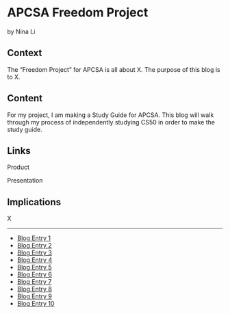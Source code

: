 # APCSA Freedom Project
by Nina Li

## Context
The “Freedom Project” for APCSA is all about X. The purpose of this blog is to X.

## Content
For my project, I am making a Study Guide for APCSA. This blog will walk through my process of independently studying CS50 in order to make the study guide.

## Links

Product

Presentation

## Implications
X

---

* [Blog Entry 1](entries/entry01.md)
* [Blog Entry 2](entries/entry02.md)
* [Blog Entry 3](entries/entry03.md)
* [Blog Entry 4](entries/entry04.md)
* [Blog Entry 5](entries/entry05.md)
* [Blog Entry 6](entries/entry06.md)
* [Blog Entry 7](entries/entry07.md)
* [Blog Entry 8](entries/entry08.md)
* [Blog Entry 9](entries/entry09.md)
* [Blog Entry 10](entries/entry10.md)
